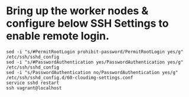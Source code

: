 # Bring up the worker nodes & configure below SSH Settings to enable remote login. 

```
sed -i "s/#PermitRootLogin prohibit-password/PermitRootLogin yes/g" /etc/ssh/sshd_config
sed -i "s/#PasswordAuthentication yes/PasswordAuthentication yes/g" /etc/ssh/sshd_config
sed -i "s/PasswordAuthentication no/PasswordAuthentication yes/g" /etc/ssh/sshd_config.d/60-cloudimg-settings.conf
service sshd restart
ssh vagrant@localhost
```

